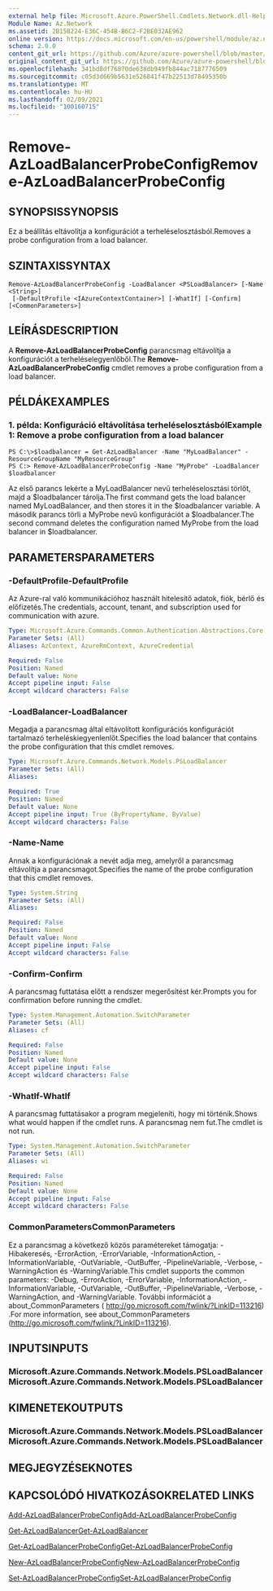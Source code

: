 ```yaml
---
external help file: Microsoft.Azure.PowerShell.Cmdlets.Network.dll-Help.xml
Module Name: Az.Network
ms.assetid: 2B15B224-E36C-454B-B6C2-F2BE032AE962
online version: https://docs.microsoft.com/en-us/powershell/module/az.network/remove-azloadbalancerprobeconfig
schema: 2.0.0
content_git_url: https://github.com/Azure/azure-powershell/blob/master/src/Network/Network/help/Remove-AzLoadBalancerProbeConfig.md
original_content_git_url: https://github.com/Azure/azure-powershell/blob/master/src/Network/Network/help/Remove-AzLoadBalancerProbeConfig.md
ms.openlocfilehash: 341bd8df76870de638db949fb844ac7187776509
ms.sourcegitcommit: c05d3d669b5631e526841f47b22513d78495350b
ms.translationtype: MT
ms.contentlocale: hu-HU
ms.lasthandoff: 02/09/2021
ms.locfileid: "100160715"
---
```

# <span data-ttu-id="cb330-101">Remove-AzLoadBalancerProbeConfig</span><span class="sxs-lookup"><span data-stu-id="cb330-101">Remove-AzLoadBalancerProbeConfig</span></span>

## <span data-ttu-id="cb330-102">SYNOPSIS</span><span class="sxs-lookup"><span data-stu-id="cb330-102">SYNOPSIS</span></span>
<span data-ttu-id="cb330-103">Ez a beállítás eltávolítja a konfigurációt a terheléselosztásból.</span><span class="sxs-lookup"><span data-stu-id="cb330-103">Removes a probe configuration from a load balancer.</span></span>

## <span data-ttu-id="cb330-104">SZINTAXIS</span><span class="sxs-lookup"><span data-stu-id="cb330-104">SYNTAX</span></span>

```
Remove-AzLoadBalancerProbeConfig -LoadBalancer <PSLoadBalancer> [-Name <String>]
 [-DefaultProfile <IAzureContextContainer>] [-WhatIf] [-Confirm] [<CommonParameters>]
```

## <span data-ttu-id="cb330-105">LEÍRÁS</span><span class="sxs-lookup"><span data-stu-id="cb330-105">DESCRIPTION</span></span>
<span data-ttu-id="cb330-106">A **Remove-AzLoadBalancerProbeConfig** parancsmag eltávolítja a konfigurációt a terheléselegyenlőből.</span><span class="sxs-lookup"><span data-stu-id="cb330-106">The **Remove-AzLoadBalancerProbeConfig** cmdlet removes a probe configuration from a load balancer.</span></span>

## <span data-ttu-id="cb330-107">PÉLDÁK</span><span class="sxs-lookup"><span data-stu-id="cb330-107">EXAMPLES</span></span>

### <span data-ttu-id="cb330-108">1. példa: Konfiguráció eltávolítása terheléselosztásból</span><span class="sxs-lookup"><span data-stu-id="cb330-108">Example 1: Remove a probe configuration from a load balancer</span></span>
```
PS C:\>$loadbalancer = Get-AzLoadBalancer -Name "MyLoadBalancer" -ResourceGroupName "MyResourceGroup"
PS C:> Remove-AzLoadBalancerProbeConfig -Name "MyProbe" -LoadBalancer $loadbalancer
```

<span data-ttu-id="cb330-109">Az első parancs lekérte a MyLoadBalancer nevű terheléselosztási törlőt, majd a $loadbalancer tárolja.</span><span class="sxs-lookup"><span data-stu-id="cb330-109">The first command gets the load balancer named MyLoadBalancer, and then stores it in the $loadbalancer variable.</span></span>
<span data-ttu-id="cb330-110">A második parancs törli a MyProbe nevű konfigurációt a $loadbalancer.</span><span class="sxs-lookup"><span data-stu-id="cb330-110">The second command deletes the configuration named MyProbe from the load balancer in $loadbalancer.</span></span>

## <span data-ttu-id="cb330-111">PARAMETERS</span><span class="sxs-lookup"><span data-stu-id="cb330-111">PARAMETERS</span></span>

### <span data-ttu-id="cb330-112">-DefaultProfile</span><span class="sxs-lookup"><span data-stu-id="cb330-112">-DefaultProfile</span></span>
<span data-ttu-id="cb330-113">Az Azure-ral való kommunikációhoz használt hitelesítő adatok, fiók, bérlő és előfizetés.</span><span class="sxs-lookup"><span data-stu-id="cb330-113">The credentials, account, tenant, and subscription used for communication with azure.</span></span>

```yaml
Type: Microsoft.Azure.Commands.Common.Authentication.Abstractions.Core.IAzureContextContainer
Parameter Sets: (All)
Aliases: AzContext, AzureRmContext, AzureCredential

Required: False
Position: Named
Default value: None
Accept pipeline input: False
Accept wildcard characters: False
```

### <span data-ttu-id="cb330-114">-LoadBalancer</span><span class="sxs-lookup"><span data-stu-id="cb330-114">-LoadBalancer</span></span>
<span data-ttu-id="cb330-115">Megadja a parancsmag által eltávolított konfigurációs konfigurációt tartalmazó terheléskiegyenlenlőt.</span><span class="sxs-lookup"><span data-stu-id="cb330-115">Specifies the load balancer that contains the probe configuration that this cmdlet removes.</span></span>

```yaml
Type: Microsoft.Azure.Commands.Network.Models.PSLoadBalancer
Parameter Sets: (All)
Aliases:

Required: True
Position: Named
Default value: None
Accept pipeline input: True (ByPropertyName, ByValue)
Accept wildcard characters: False
```

### <span data-ttu-id="cb330-116">-Name</span><span class="sxs-lookup"><span data-stu-id="cb330-116">-Name</span></span>
<span data-ttu-id="cb330-117">Annak a konfigurációnak a nevét adja meg, amelyről a parancsmag eltávolítja a parancsmagot.</span><span class="sxs-lookup"><span data-stu-id="cb330-117">Specifies the name of the probe configuration that this cmdlet removes.</span></span>

```yaml
Type: System.String
Parameter Sets: (All)
Aliases:

Required: False
Position: Named
Default value: None
Accept pipeline input: False
Accept wildcard characters: False
```

### <span data-ttu-id="cb330-118">-Confirm</span><span class="sxs-lookup"><span data-stu-id="cb330-118">-Confirm</span></span>
<span data-ttu-id="cb330-119">A parancsmag futtatása előtt a rendszer megerősítést kér.</span><span class="sxs-lookup"><span data-stu-id="cb330-119">Prompts you for confirmation before running the cmdlet.</span></span>

```yaml
Type: System.Management.Automation.SwitchParameter
Parameter Sets: (All)
Aliases: cf

Required: False
Position: Named
Default value: None
Accept pipeline input: False
Accept wildcard characters: False
```

### <span data-ttu-id="cb330-120">-WhatIf</span><span class="sxs-lookup"><span data-stu-id="cb330-120">-WhatIf</span></span>
<span data-ttu-id="cb330-121">A parancsmag futtatásakor a program megjeleníti, hogy mi történik.</span><span class="sxs-lookup"><span data-stu-id="cb330-121">Shows what would happen if the cmdlet runs.</span></span> <span data-ttu-id="cb330-122">A parancsmag nem fut.</span><span class="sxs-lookup"><span data-stu-id="cb330-122">The cmdlet is not run.</span></span>

```yaml
Type: System.Management.Automation.SwitchParameter
Parameter Sets: (All)
Aliases: wi

Required: False
Position: Named
Default value: None
Accept pipeline input: False
Accept wildcard characters: False
```

### <span data-ttu-id="cb330-123">CommonParameters</span><span class="sxs-lookup"><span data-stu-id="cb330-123">CommonParameters</span></span>
<span data-ttu-id="cb330-124">Ez a parancsmag a következő közös paramétereket támogatja: -Hibakeresés, -ErrorAction, -ErrorVariable, -InformationAction, -InformationVariable, -OutVariable, -OutBuffer, -PipelineVariable, -Verbose, -WarningAction és -WarningVariable.</span><span class="sxs-lookup"><span data-stu-id="cb330-124">This cmdlet supports the common parameters: -Debug, -ErrorAction, -ErrorVariable, -InformationAction, -InformationVariable, -OutVariable, -OutBuffer, -PipelineVariable, -Verbose, -WarningAction, and -WarningVariable.</span></span> <span data-ttu-id="cb330-125">További információt a about_CommonParameters ( http://go.microsoft.com/fwlink/?LinkID=113216) .</span><span class="sxs-lookup"><span data-stu-id="cb330-125">For more information, see about_CommonParameters (http://go.microsoft.com/fwlink/?LinkID=113216).</span></span>

## <span data-ttu-id="cb330-126">INPUTS</span><span class="sxs-lookup"><span data-stu-id="cb330-126">INPUTS</span></span>

### <span data-ttu-id="cb330-127">Microsoft.Azure.Commands.Network.Models.PSLoadBalancer</span><span class="sxs-lookup"><span data-stu-id="cb330-127">Microsoft.Azure.Commands.Network.Models.PSLoadBalancer</span></span>

## <span data-ttu-id="cb330-128">KIMENETEK</span><span class="sxs-lookup"><span data-stu-id="cb330-128">OUTPUTS</span></span>

### <span data-ttu-id="cb330-129">Microsoft.Azure.Commands.Network.Models.PSLoadBalancer</span><span class="sxs-lookup"><span data-stu-id="cb330-129">Microsoft.Azure.Commands.Network.Models.PSLoadBalancer</span></span>

## <span data-ttu-id="cb330-130">MEGJEGYZÉSEK</span><span class="sxs-lookup"><span data-stu-id="cb330-130">NOTES</span></span>

## <span data-ttu-id="cb330-131">KAPCSOLÓDÓ HIVATKOZÁSOK</span><span class="sxs-lookup"><span data-stu-id="cb330-131">RELATED LINKS</span></span>

[<span data-ttu-id="cb330-132">Add-AzLoadBalancerProbeConfig</span><span class="sxs-lookup"><span data-stu-id="cb330-132">Add-AzLoadBalancerProbeConfig</span></span>](./Add-AzLoadBalancerProbeConfig.md)

[<span data-ttu-id="cb330-133">Get-AzLoadBalancer</span><span class="sxs-lookup"><span data-stu-id="cb330-133">Get-AzLoadBalancer</span></span>](./Get-AzLoadBalancer.md)

[<span data-ttu-id="cb330-134">Get-AzLoadBalancerProbeConfig</span><span class="sxs-lookup"><span data-stu-id="cb330-134">Get-AzLoadBalancerProbeConfig</span></span>](./Get-AzLoadBalancerProbeConfig.md)

[<span data-ttu-id="cb330-135">New-AzLoadBalancerProbeConfig</span><span class="sxs-lookup"><span data-stu-id="cb330-135">New-AzLoadBalancerProbeConfig</span></span>](./New-AzLoadBalancerProbeConfig.md)

[<span data-ttu-id="cb330-136">Set-AzLoadBalancerProbeConfig</span><span class="sxs-lookup"><span data-stu-id="cb330-136">Set-AzLoadBalancerProbeConfig</span></span>](./Set-AzLoadBalancerProbeConfig.md)


